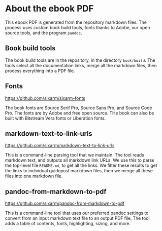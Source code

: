 <!--
source: gpt-3 + jph editing
tags: meta
-->

# About the ebook PDF

This ebook PDF is generated from the repository markdown files. The process uses custom book build tools, fonts thanks to Adobe, our open source tools, and the program `pandoc`.


## Book build tools

The book build tools are in the repository, in the directory `book/build`. The tools select all the documentation links, merge all the markdown files, then process everything into a PDF file.


## Fonts

<https://github.com/sixarm/sixarm-fonts>

The book fonts are Source Serif Pro, Source Sans Pro, and Source Code Pro. The fonts are by Adobe and free open source. THe book can also be built with Bitstream Vera fonts or Liberation fonts.


## markdown-text-to-link-urls

<https://github.com/sixarm/markdown-text-to-link-urls>

This is a command-line parsing tool that we maintain. The tool reads markdown text, and outputs all markdown link URLs. We use this to parse the top-level file `README.md`, to get all the links. We filter these results to get the links to individual guidepost markdown files, then we merge all these files into one markdown file.


## pandoc-from-markdown-to-pdf

<https://github.com/sixarm/pandoc-from-markdown-to-pdf>

This is a command-line tool that uses our preferred pandoc settings to convert from an input markdown text file to an output PDF file. The tool adds a table of contents, fonts, highlighting, sizing, and more.
